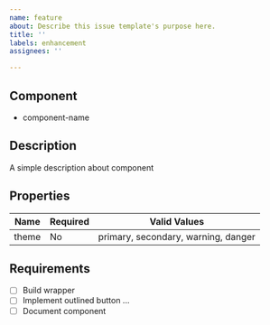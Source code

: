 ```yaml
---
name: feature
about: Describe this issue template's purpose here.
title: ''
labels: enhancement
assignees: ''

---
```


## Component
 - component-name

## Description
A  simple description about component

## Properties
| Name  |  Required | Valid Values |
| ------------- | ------------- | ------------- |
| theme  | No  | primary, secondary, warning, danger |


## Requirements
 - [ ] Build wrapper
 - [ ] Implement outlined button
 ...
 - [ ] Document component
